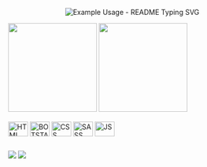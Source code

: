 <p align="center">
  <img src="https://readme-typing-svg.demolab.com/?lines=Oi,+eu+sou+a+Brenda+Reimberg!!;Bem+vindo(a)+ao+meu+perfil!!;Atualmente+estou+estudando+JS&font=Fira%20Code&center=true&width=380&height=50&duration=4000&pause=1000" alt="Example Usage - README Typing SVG">
</p>

<div>
  <a href="http://github.com/BReimberg"></a>
  <img height="180em" src="https://github-readme-stats.vercel.app/api?username=breimberg&show_icons=true&theme=synthwave&include_all_commits=true&count_private=true"/>
  <img height="180em" src="https://github-readme-stats.vercel.app/api/top-langs/?username=breimberg&layout=compact&langs_count=16&theme=synthwave"/>
</div>
<div style="display: inline_block"><br>
    <img align="center" alt="HTML" height="30" width="40" src="https://cdn.jsdelivr.net/gh/devicons/devicon/icons/html5/html5-original.svg" />
    <img align="center" alt="BOTSTAP" height="30" width="40" src="https://cdn.jsdelivr.net/gh/devicons/devicon/icons/bootstrap/bootstrap-original.svg" />
    <img align="center" alt="CSS" height="30" width="40" src="https://cdn.jsdelivr.net/gh/devicons/devicon/icons/css3/css3-original.svg" />
    <img align="center" alt="SASS" height="30" width="40" src="https://cdn.jsdelivr.net/gh/devicons/devicon/icons/sass/sass-original.svg" />
    <img align="center" alt="JS" height="30" width="40" src="https://cdn.jsdelivr.net/gh/devicons/devicon/icons/javascript/javascript-plain.svg" />
</div>

##

<div>
  <a href="https://www.instagram.com/brendareimberg/" target="_blank"><img src="https://img.shields.io/badge/Instagram-E4405F?style=for-the-badge&logo=instagram&logoColor=white" target="_blank"></a>
  <a href="https://www.linkedin.com/in/brenda-dos-santos-reimberg-de-souza-4336a4158/" target="_blank"><img src="https://img.shields.io/badge/LinkedIn-0077B5?style=for-the-badge&logo=linkedin&logoColor=white" target="_blank"></a>
</div>
